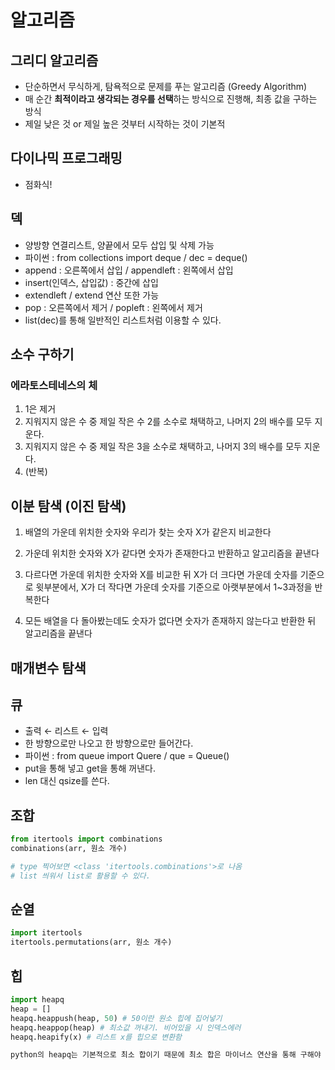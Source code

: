 # 알고리즘



## 그리디 알고리즘

- 단순하면서 무식하게, 탐욕적으로 문제를 푸는 알고리즘 (Greedy Algorithm)
- 매 순간 **최적이라고 생각되는 경우를 선택**하는 방식으로 진행해, 최종 값을 구하는 방식 
- 제일 낮은 것 or 제일 높은 것부터 시작하는 것이 기본적



## 다이나믹 프로그래밍

- 점화식!



## 덱

- 양방향 연결리스트, 양끝에서 모두 삽입 및 삭제 가능
- 파이썬 : from collections import deque / dec = deque()
- append : 오른쪽에서 삽입 / appendleft : 왼쪽에서 삽입
- insert(인덱스, 삽입값) : 중간에 삽입
- extendleft / extend 연산 또한 가능
- pop : 오른쪽에서 제거 / popleft : 왼쪽에서 제거
- list(dec)를 통해 일반적인 리스트처럼 이용할 수 있다.



## 소수 구하기



### 에라토스테네스의 체

1. 1은 제거
2. 지워지지 않은 수 중 제일 작은 수 2를 소수로 채택하고, 나머지 2의 배수를 모두 지운다.
3. 지워지지 않은 수 중 제일 작은 3을 소수로 채택하고, 나머지 3의 배수를 모두 지운다.
4. (반복)





## 이분 탐색 (이진 탐색)

1. 배열의 가운데 위치한 숫자와 우리가 찾는 숫자 X가 같은지 비교한다

2. 가운데 위치한 숫자와 X가 같다면 숫자가 존재한다고 반환하고 알고리즘을 끝낸다

3. 다르다면 가운데 위치한 숫자와 X를 비교한 뒤 X가 더 크다면 가운데 숫자를 기준으로 윗부분에서, X가 더 작다면 가운데 숫자를 기준으로 아랫부분에서 1~3과정을 반복한다

4. 모든 배열을 다 돌아봤는데도 숫자가 없다면 숫자가 존재하지 않는다고 반환한 뒤 알고리즘을 끝낸다





## 매개변수 탐색



## 큐

- 출력 ← 리스트 ← 입력
- 한 방향으로만 나오고 한 방향으로만 들어간다.
- 파이썬 : from queue import Quere / que = Queue()
- put을 통해 넣고 get을 통해 꺼낸다.
- len 대신 qsize를 쓴다.





## 조합

```python
from itertools import combinations
combinations(arr, 원소 개수)

# type 찍어보면 <class 'itertools.combinations'>로 나옴
# list 씌워서 list로 활용할 수 있다.
```



## 순열

```python
import itertools
itertools.permutations(arr, 원소 개수)
```



## 힙

```python
import heapq
heap = []
heapq.heappush(heap, 50) # 50이란 원소 힙에 집어넣기
heapq.heappop(heap) # 최소값 꺼내기. 비어있을 시 인덱스에러
heapq.heapify(x) # 리스트 x를 힙으로 변환함

python의 heapq는 기본적으로 최소 합이기 때문에 최소 합은 마이너스 연산을 통해 구해야 함.
```

